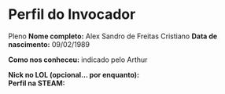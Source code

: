 Perfil do Invocador
========================
Pleno
**Nome completo:**   Alex Sandro de Freitas Cristiano
**Data de nascimento:**   09/02/1989

**Como nos conheceu:** indicado pelo Arthur

**Nick no LOL (opcional... por enquanto):**   
**Perfil na STEAM:**


